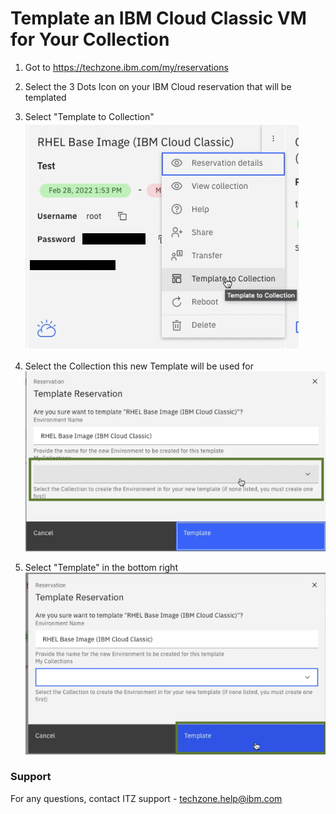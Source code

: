 # Template an IBM Cloud Classic VM for Your Collection  

1.  Got to https://techzone.ibm.com/my/reservations  

2.  Select the 3 Dots Icon on your IBM Cloud reservation that will be templated  

3.  Select "Template to Collection"  
![Select template to collection](Images/template-to-collection.png)  

4.  Select the Collection this new Template will be used for  
![Select template collection](Images/select-template-collection.png)  
  
5. Select "Template" in the bottom right  
![select template to finish](Images/select-template-to-finish.png)  

### Support

For any questions, contact ITZ support - techzone.help@ibm.com
